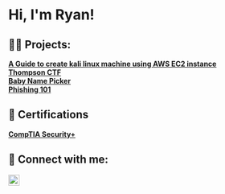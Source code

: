 <h1>Hi, I'm Ryan! 
<h2>👨‍💻 Projects:</h2>
<b>
<a href=https://github.com/RyanWhite74/KaliAWS/blob/main/README.md>A Guide to create kali linux machine using AWS EC2 instance</a>
<br> 
<a href=https://github.com/RyanWhite74/Thompson/blob/main/README.md#enroll-beta>Thompson CTF</a>
<br>
<a href=https://github.com/RyanWhite74/Baby-name-picker>Baby Name Picker</a>
<br>
<a href=https://github.com/RyanWhite74/phishing-101>Phishing 101</a>

<h2>📜 Certifications</h2>
<b><a href=https://www.credly.com/badges/0ee0c69b-a658-45a0-b264-e33247ad2d3f/public_url>CompTIA Security+</a></b>
  

<h2> 🤳 Connect with me:</h2>

[<img align="left" alt="RyanAWhite74 | Twitter" width="22px" src="https://cdn.jsdelivr.net/npm/simple-icons@v3/icons/twitter.svg" />][twitter]


[twitter]: https://twitter.com/RyanAWhite74
